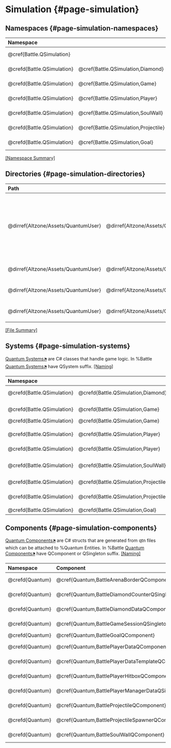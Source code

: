 # Simulation {#page-simulation}

## Namespaces {#page-simulation-namespaces}

|  Namespace                                                       || Description                              |
| :------------------------- | :----------------------------------- | :--------------------------------------- |
| @cref{Battle.QSimulation}                                        || @copybrief Battle.QSimulation            |
| @crefd{Battle.QSimulation} | @cref{Battle.QSimulation,Diamond}    | @copybrief Battle.QSimulation.Diamond    |
| @crefd{Battle.QSimulation} | @cref{Battle.QSimulation,Game}       | @copybrief Battle.QSimulation.Game       |
| @crefd{Battle.QSimulation} | @cref{Battle.QSimulation,Player}     | @copybrief Battle.QSimulation.Player     |
| @crefd{Battle.QSimulation} | @cref{Battle.QSimulation,SoulWall}   | @copybrief Battle.QSimulation.SoulWall   |
| @crefd{Battle.QSimulation} | @cref{Battle.QSimulation,Projectile} | @copybrief Battle.QSimulation.Projectile |
| @crefd{Battle.QSimulation} | @cref{Battle.QSimulation,Goal}       | @copybrief Battle.QSimulation.Goal       |

[[Namespace Summary]](#index-namespace-summary)

## Directories {#page-simulation-directories}

|  Path                                                                                                                                              ||| Description                                                                                      |
| :---------------------------------- | :--------------------------------------------- | :------------------------------------------------------------ | :----------------------------------------------------------------------------------------------- |
| @dirref{Altzone/Assets/QuantumUser} | @dirref{Altzone/Assets/QuantumUser,Simulation}                                                                || Game Simulation Logic Directory.<br/>Contains deterministic %Quantum Simulation logic and state. |
| @dirref{Altzone/Assets/QuantumUser} | @dirref{Altzone/Assets/QuantumUser,Simulation} | @dirref{Altzone/Assets/QuantumUser/Simulation,Battle/Scripts} | Simulation %Battle C# Script                                                                     |
| @dirref{Altzone/Assets/QuantumUser} | @dirref{Altzone/Assets/QuantumUser,Simulation} | Battle/Qtn/                                                   | Simulation %Battle QTN files                                                                     |
| @dirref{Altzone/Assets/QuantumUser} | @dirref{Altzone/Assets/QuantumUser,Simulation} | @dirref{Altzone/Assets/QuantumUser/Simulation,Generated}      | Generated Simulation scripts                                                                     |

[[File Summary]](#index-file-summary)

## Systems {#page-simulation-systems}

[Quantum Systems🡵] are C# classes that handle game logic.
In %Battle [Quantum Systems🡵] have QSystem suffix. [[Naming]](#index-naming)

|  Namespace                                                        || Class                                                               | Description                                                             |
| :------------------------- | :------------------------------------ | :------------------------------------------------------------------ | :---------------------------------------------------------------------- |
| @crefd{Battle.QSimulation} | @crefd{Battle.QSimulation,Diamond}    | @cref{Battle.QSimulation.Diamond,BattleDiamondQSystem}              | @copybrief Battle.QSimulation.Diamond.BattleDiamondQSystem                 |
|                                                                                                                                                                                                                 ||||
| @crefd{Battle.QSimulation} | @crefd{Battle.QSimulation,Game}       | @cref{Battle.QSimulation.Game,BattleGameControlQSystem}             | @copybrief Battle.QSimulation.Game.BattleGameControlQSystem             |
| @crefd{Battle.QSimulation} | @crefd{Battle.QSimulation,Game}       | @cref{Battle.QSimulation.Game,BattleCollisionQSystem}               | @copybrief Battle.QSimulation.Game.BattleCollisionQSystem               |
|                                                                                                                                                                                                                 ||||
| @crefd{Battle.QSimulation} | @crefd{Battle.QSimulation,Player}     | @cref{Battle.QSimulation.Player,BattlePlayerJoinQSystem}            | @copybrief Battle.QSimulation.Player.BattlePlayerJoinQSystem            |
| @crefd{Battle.QSimulation} | @crefd{Battle.QSimulation,Player}     | @cref{Battle.QSimulation.Player,BattlePlayerMovementQSystem}        | @copybrief Battle.QSimulation.Player.BattlePlayerMovementQSystem        |
|                                                                                                                                                                                                                 ||||
| @crefd{Battle.QSimulation} | @crefd{Battle.QSimulation,SoulWall}   | @cref{Battle.QSimulation.SoulWall,BattleSoulWallQSystem}            | @copybrief Battle.QSimulation.SoulWall.BattleSoulWallQSystem            |
|                                                                                                                                                                                                                 ||||
| @crefd{Battle.QSimulation} | @crefd{Battle.QSimulation,Projectile} | @cref{Battle.QSimulation.Projectile,BattleProjectileSpawnerQSystem} | @copybrief Battle.QSimulation.Projectile.BattleProjectileSpawnerQSystem |
| @crefd{Battle.QSimulation} | @crefd{Battle.QSimulation,Projectile} | @cref{Battle.QSimulation.Projectile,BattleProjectileQSystem}        | @copybrief Battle.QSimulation.Projectile.BattleProjectileQSystem        |
|                                                                                                                                                                                                                 ||||
| @crefd{Battle.QSimulation} | @crefd{Battle.QSimulation,Goal}       | @cref{Battle.QSimulation.Goal,BattleGoalQSystem}                    | @copybrief Battle.QSimulation.Goal.BattleGoalQSystem                    |

## Components {#page-simulation-components}

[Quantum Components🡵] are C# structs that are generated from qtn files which can be attached to %Quantum Entities.
In %Battle [Quantum Components🡵] have QComponent or QSingleton suffix. [[Naming]](#index-naming)

|  Namespace                                        | Component                                                          |Description                                                             |
|:------------------------------------------------- | :----------------------------------------------------------------- | :--------------------------------------------------------------------- |
| @crefd{Quantum}                                   | @cref{Quantum,BattleArenaBorderQComponent}                         | @copybrief Quantum.BattleArenaBorderQComponent                         |
| @crefd{Quantum}                                   | @cref{Quantum,BattleDiamondCounterQSingleton}                      | @copybrief Quantum.BattleDiamondCounterQSingleton                      |
| @crefd{Quantum}                                   | @cref{Quantum,BattleDiamondDataQComponent}                         | @copybrief Quantum.BattleDiamondDataQComponent                         |
| @crefd{Quantum}                                   | @cref{Quantum,BattleGameSessionQSingleton}                         | @copybrief Quantum.BattleGameSessionQSingleton                         |
| @crefd{Quantum}                                   | @cref{Quantum,BattleGoalQComponent}                                | @copybrief Quantum.BattleGoalQComponent                                |
| @crefd{Quantum}                                   | @cref{Quantum,BattlePlayerDataQComponent}                          | @copybrief Quantum.BattlePlayerDataQComponent                          |
| @crefd{Quantum}                                   | @cref{Quantum,BattlePlayerDataTemplateQComponent}                  | @copybrief Quantum.BattlePlayerDataTemplateQComponent                  |
| @crefd{Quantum}                                   | @cref{Quantum,BattlePlayerHitboxQComponent}                        | @copybrief Quantum.BattlePlayerHitboxQComponent                        |
| @crefd{Quantum}                                   | @cref{Quantum,BattlePlayerManagerDataQSingleton}                   | @copybrief Quantum.BattlePlayerManagerDataQSingleton                   |
| @crefd{Quantum}                                   | @cref{Quantum,BattleProjectileQComponent}                          | @copybrief Quantum.BattleProjectileQComponent                          |
| @crefd{Quantum}                                   | @cref{Quantum,BattleProjectileSpawnerQComponent}                   | @copybrief Quantum.BattleProjectileSpawnerQComponent                   |
| @crefd{Quantum}                                   | @cref{Quantum,BattleSoulWallQComponent}                            | @copybrief Quantum.BattleSoulWallQComponent                            |

[Quantum Systems🡵]:    https://doc.photonengine.com/quantum/current/manual/quantum-ecs/systems
[Quantum Components🡵]: https://doc.photonengine.com/quantum/current/manual/quantum-ecs/dsl
